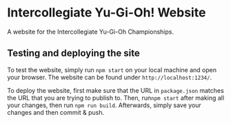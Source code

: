 # Intercollegiate Yu-Gi-Oh! Website

A website for the Intercollegiate Yu-Gi-Oh Championships.

## Testing and deploying the site

To test the website, simply run `npm start` on your local machine and open your browser. The website can be found under `http://localhost:1234/`. 

To deploy the website, first make sure that the URL in `package.json` matches the URL that you are trying to publish to. Then, run`npm start` after making all your changes, then run `npm run build`. Afterwards, simply save your changes and then commit & push. 
